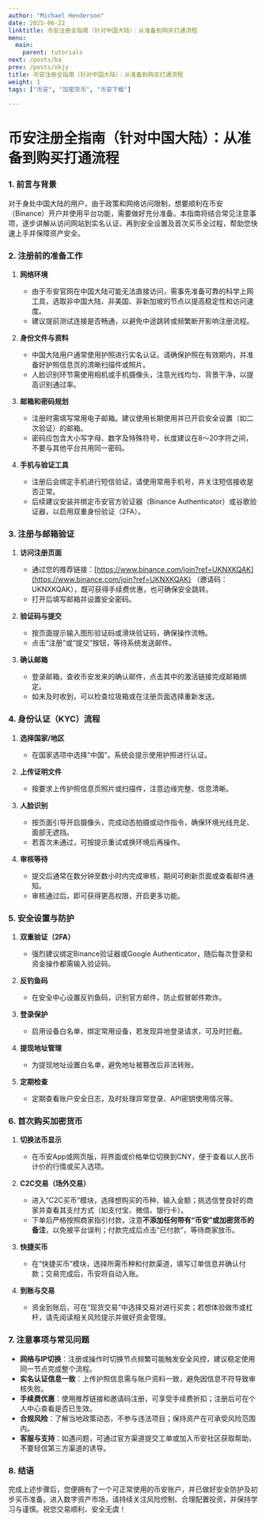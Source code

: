 ```yaml
---
author: "Michael Henderson"
date: 2025-06-22
linktitle: 币安注册全指南（针对中国大陆）：从准备到购买打通流程
menu:
  main:
    parent: tutorials
next: /posts/ba
prev: /posts/okjy
title: 币安注册全指南（针对中国大陆）：从准备到购买打通流程
weight: 1
tags: ["币安", "加密货币", "币安下载"]

---
```


# 币安注册全指南（针对中国大陆）：从准备到购买打通流程

### 1. 前言与背景

对于身处中国大陆的用户，由于政策和网络访问限制，想要顺利在币安（Binance）开户并使用平台功能，需要做好充分准备。本指南将结合常见注意事项，逐步讲解从访问网站到实名认证、再到安全设置及首次买币全过程，帮助您快速上手并保障资产安全。

### 2. 注册前的准备工作

1. **网络环境**

   * 由于币安官网在中国大陆可能无法直接访问，需事先准备可靠的科学上网工具，选取非中国大陆、非美国、非新加坡的节点以提高稳定性和访问速度。
   * 建议提前测试连接是否畅通，以避免中途跳转或频繁断开影响注册流程。

2. **身份文件与资料**

   * 中国大陆用户通常使用护照进行实名认证。请确保护照在有效期内，并准备好护照信息页的清晰扫描件或照片。
   * 人脸识别环节需使用相机或手机摄像头，注意光线均匀、背景干净，以提高识别通过率。

3. **邮箱和密码规划**

   * 注册时需填写常用电子邮箱。建议使用长期使用并已开启安全设置（如二次验证）的邮箱。
   * 密码应包含大小写字母、数字及特殊符号，长度建议在8～20字符之间，不要与其他平台共用同一密码。

4. **手机与验证工具**

   * 注册后会绑定手机进行短信验证，请使用常用手机号，并关注短信接收是否正常。
   * 后续建议安装并绑定币安官方验证器（Binance Authenticator）或谷歌验证器，以启用双重身份验证（2FA）。

### 3. 注册与邮箱验证

1. **访问注册页面**

   * 通过您的推荐链接：[https://www.binance.com/join?ref=UKNXKQAK](https://www.binance.com/join?ref=UKNXKQAK) （邀请码：UKNXKQAK），既可获得手续费优惠，也可确保安全跳转。
   * 打开后填写邮箱并设置安全密码。

2. **验证码与提交**

   * 按页面提示输入图形验证码或滑块验证码，确保操作流畅。
   * 点击“注册”或“提交”按钮，等待系统发送邮件。

3. **确认邮箱**

   * 登录邮箱，查收币安发来的确认邮件，点击其中的激活链接完成邮箱绑定。
   * 如未及时收到，可以检查垃圾箱或在注册页面选择重新发送。

### 4. 身份认证（KYC）流程

1. **选择国家/地区**

   * 在国家选项中选择“中国”。系统会提示使用护照进行认证。
2. **上传证明文件**

   * 按要求上传护照信息页照片或扫描件，注意边缘完整、信息清晰。
3. **人脸识别**

   * 按页面引导开启摄像头，完成动态拍摄或动作指令，确保环境光线充足、面部无遮挡。
   * 若首次未通过，可按提示重试或换环境后再操作。
4. **审核等待**

   * 提交后通常在数分钟至数小时内完成审核，期间可刷新页面或查看邮件通知。
   * 审核通过后，即可获得更高权限，开启更多功能。

### 5. 安全设置与防护

1. **双重验证（2FA）**

   * 强烈建议绑定Binance验证器或Google Authenticator，随后每次登录和资金操作都需输入验证码。
2. **反钓鱼码**

   * 在安全中心设置反钓鱼码，识别官方邮件，防止假冒邮件欺诈。
3. **登录保护**

   * 启用设备白名单，绑定常用设备，若发现异地登录请求，可及时拦截。
4. **提现地址管理**

   * 为提现地址设置白名单，避免地址被篡改后非法转账。
5. **定期检查**

   * 定期查看账户安全日志，及时处理异常登录、API密钥使用情况等。

### 6. 首次购买加密货币

1. **切换法币显示**

   * 在币安App或网页版，将界面或价格单位切换到CNY，便于查看以人民币计价的行情或买入选项。
2. **C2C交易（场外交易）**

   * 进入“C2C买币”模块，选择想购买的币种、输入金额；挑选信誉良好的商家并查看其支付方式（如支付宝、微信、银行卡）。
   * 下单后严格按照商家指引付款，注意**不添加任何带有“币安”或加密货币的备注**，以免被平台误判；付款完成后点击“已付款”，等待商家放币。
3. **快捷买币**

   * 在“快捷买币”模块，选择所需币种和付款渠道，填写订单信息并确认付款；交易完成后，币安将自动入账。
4. **到账与交易**

   * 资金到账后，可在“现货交易”中选择交易对进行买卖；若想体验做市或杠杆，请先阅读相关风险提示并做好资金管理。

### 7. 注意事项与常见问题

* **网络与IP切换**：注册或操作时切换节点频繁可能触发安全风控，建议稳定使用同一节点完成整个流程。
* **实名认证信息一致**：上传护照信息需与账户资料一致，避免因信息不符导致审核失败。
* **手续费优惠**：使用推荐链接和邀请码注册，可享受手续费折扣；注册后可在个人中心查看是否已生效。
* **合规风险**：了解当地政策动态，不参与违法项目；保持资产在可承受风险范围内。
* **客服与支持**：如遇问题，可通过官方渠道提交工单或加入币安社区获取帮助，不要轻信第三方渠道的诱导。

### 8. 结语

完成上述步骤后，您便拥有了一个可正常使用的币安账户，并已做好安全防护及初步买币准备。进入数字资产市场，请持续关注风险控制、合理配置投资，并保持学习与谨慎。祝您交易顺利、安全无虞！

